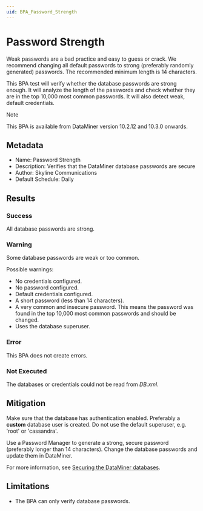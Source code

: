 ```yaml
---
uid: BPA_Password_Strength
---
```


# Password Strength

Weak passwords are a bad practice and easy to guess or crack. We recommend changing all default passwords to strong (preferably randomly generated) passwords. The recommended minimum length is 14 characters.

This BPA test will verify whether the database passwords are strong enough. It will analyze the length of the passwords and check whether they are in the top 10,000 most common passwords. It will also detect weak, default credentials.

> [!NOTE]
> This BPA is available from DataMiner version 10.2.12 and 10.3.0 onwards.

## Metadata

- Name: Password Strength
- Description: Verifies that the DataMiner database passwords are secure
- Author: Skyline Communications
- Default Schedule: Daily

## Results

### Success

All database passwords are strong.

### Warning

Some database passwords are weak or too common.

Possible warnings:

- No credentials configured.
- No password configured.
- Default credentials configured.
- A short password (less than 14 characters).
- A very common and insecure password. This means the password was found in the top 10,000 most common passwords and should be changed.
- Uses the database superuser.

### Error

This BPA does not create errors.

### Not Executed

The databases or credentials could not be read from *DB.xml*.

## Mitigation

Make sure that the database has authentication enabled. Preferably a **custom** database user is created.
Do not use the default superuser, e.g. 'root' or 'cassandra'.

Use a Password Manager to generate a strong, secure password (preferably longer than 14 characters). Change the database passwords and update them in DataMiner.

For more information, see [Securing the DataMiner databases](https://docs.dataminer.services/user-guide/Advanced_Functionality/Security/Advanced_security_configuration/Database_security.html).

## Limitations

- The BPA can only verify database passwords.
